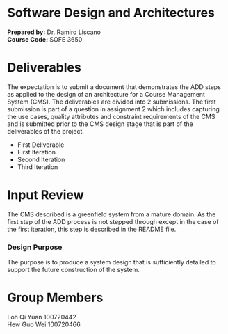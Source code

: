 ﻿


# Software Design and Architectures
**Prepared by:** Dr. Ramiro Liscano <br />
**Course Code:** SOFE 3650  <br />

# Deliverables
The expectation is to submit a document that demonstrates the ADD steps as applied to the design of an architecture for a Course Management System (CMS). The deliverables are divided into 2 submissions. The first submission is part of a question in assignment 2 which includes capturing the use cases, quality attributes and constraint requirements of the CMS and is submitted prior to the CMS design stage that is part of the deliverables of the project.


 - First Deliverable
 - First Iteration
 - Second Iteration
 - Third Iteration
 
# Input Review
The CMS described is a greenfield system from a mature domain. As the first step of the ADD process is not stepped through except in the case of the first iteration, this step is described in the README file.

### Design Purpose
The purpose is to produce a system design that is sufficiently detailed to support the future construction of the system.



# Group Members
Loh Qi Yuan 100720442  <br />
Hew Guo Wei 100720466
